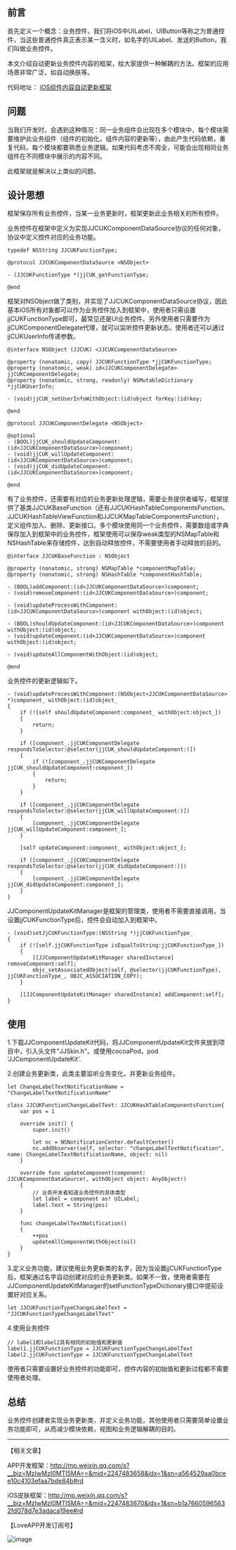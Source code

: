 ## 前言

首先定义一个概念：业务控件，我们将iOS中UILabel、UIButton等称之为普通控件，当这些普通控件真正表示某一含义时，如名字的UILabel、发送的Button，我们叫做业务控件。

本文介绍自动更新业务控件内容的框架，给大家提供一种解耦的方法。框架的应用场景非常广泛，如自动换肤等。

代码地址：
[iOS组件内容自动更新框架](https://github.com/hamilyjing/JJComponentUpdateKit)

## 问题

当我们开发时，会遇到这种情况：同一业务组件会出现在多个模块中，每个模块需要维护此业务组件（组件的初始化，组件内容的更新等），由此产生代码依赖，重复代码，每个模块都要熟悉业务逻辑。如果代码考虑不周全，可能会出现相同业务组件在不同模块中展示的内容不同。

此框架就是解决以上类似的问题。

## 设计思想

框架保存所有业务控件，当某一业务更新时，框架更新此业务相关的所有控件。

业务控件在框架中定义为实现JJCUKComponentDataSource协议的任何对象，协议中定义控件对应的业务功能。

```
typedef NSString JJCUKFunctionType;

@protocol JJCUKComponentDataSource <NSObject>

- (JJCUKFunctionType *)jjCUK_getFunctionType;

@end

```

框架对NSObject做了类别，并实现了JJCUKComponentDataSource协议，因此基本iOS所有对象都可以作为业务控件加入到框架中，使用者只需设置jjCUKFunctionType即可，最常见还是UI业务控件。另外使用者只需要作为jjCUKComponentDelegate代理，就可以监听控件更新状态。使用者还可以通过jjCUKUserInfo传递参数。

```
@interface NSObject (JJCUK) <JJCUKComponentDataSource>

@property (nonatomic, copy) JJCUKFunctionType *jjCUKFunctionType;
@property (nonatomic, weak) id<JJCUKComponentDelegate> jjCUKComponentDelegate;
@property (nonatomic, strong, readonly) NSMutableDictionary *jjCUKUserInfo;

- (void)jjCUK_setUserInfoWithObject:(id)object forKey:(id)key;

@end

@protocol JJCUKComponentDelegate <NSObject>

@optional
- (BOOL)jjCUK_shouldUpdateComponent:(id<JJCUKComponentDataSource>)component;
- (void)jjCUK_willUpdateComponent:(id<JJCUKComponentDataSource>)component;
- (void)jjCUK_didUpdateComponent:(id<JJCUKComponentDataSource>)component;

@end
```

有了业务控件，还需要有对应的业务更新处理逻辑，需要业务提供者编写，框架提供了基类JJCUKBaseFunction（还有JJCUKHashTableComponentsFunction、JJCUKHashTableViewFunction和JJCUKMapTableComponentsFunction），定义组件加入、删除、更新接口。多个模块使用同一个业务控件，需要数组或字典保存加入到框架中的业务控件，框架使用可以保存weak类型的NSMapTable和NSHashTable来存储控件，达到自动释放控件，不需要使用者手动释放的目的。

```
@interface JJCUKBaseFunction : NSObject

@property (nonatomic, strong) NSMapTable *componentMapTable;
@property (nonatomic, strong) NSHashTable *componentHashTable;

- (BOOL)addComponent:(id<JJCUKComponentDataSource>)component;
- (void)removeComponent:(id<JJCUKComponentDataSource>)component;

- (void)updateProcessWithComponent:(id<JJCUKComponentDataSource>)component withObject:(id)object;

- (BOOL)shouldUpdateComponent:(id<JJCUKComponentDataSource>)component withObject:(id)object;
- (void)updateComponent:(id<JJCUKComponentDataSource>)component withObject:(id)object;

- (void)updateAllComponentWithObject:(id)object;

@end
```

业务控件的更新逻辑如下。

```
- (void)updateProcessWithComponent:(NSObject<JJCUKComponentDataSource> *)component_ withObject:(id)object_
{
    if (![self shouldUpdateComponent:component_ withObject:object_])
    {
        return;
    }
    
    if ([component_.jjCUKComponentDelegate respondsToSelector:@selector(jjCUK_shouldUpdateComponent:)])
    {
        if (![component_.jjCUKComponentDelegate jjCUK_shouldUpdateComponent:component_])
        {
            return;
        }
    }
    
    if ([component_.jjCUKComponentDelegate respondsToSelector:@selector(jjCUK_willUpdateComponent:)])
    {
        [component_.jjCUKComponentDelegate jjCUK_willUpdateComponent:component_];
    }
    
    [self updateComponent:component_ withObject:object_];
    
    if ([component_.jjCUKComponentDelegate respondsToSelector:@selector(jjCUK_didUpdateComponent:)])
    {
        [component_.jjCUKComponentDelegate jjCUK_didUpdateComponent:component_];
    }
}
```

JJComponentUpdateKitManager是框架的管理类，使用者不需要直接调用，当设置jjCUKFunctionType后，控件会自动加入到框架中。

```
- (void)setJjCUKFunctionType:(NSString *)jjCUKFunctionType_
{
    if (![self.jjCUKFunctionType isEqualToString:jjCUKFunctionType_])
    {
        [[JJComponentUpdateKitManager sharedInstance] removeComponent:self];
        objc_setAssociatedObject(self, @selector(jjCUKFunctionType), jjCUKFunctionType_, OBJC_ASSOCIATION_COPY);
    }
    
    [[JJComponentUpdateKitManager sharedInstance] addComponent:self];
}
```

## 使用

1.下载JJComponentUpdateKit代码，将JJComponentUpdateKit文件夹放到项目中，引入头文件"JJSkin.h"。或使用cocoaPod，pod 'JJComponentUpdateKit'.

2.创建业务更新类，此类主要监听业务变化，并更新业务组件。

```
let ChangeLabelTextNotificationName = "ChangeLabelTextNotificationName"

class JJCUKFunctionChangeLabelText: JJCUKHashTableComponentsFunction{
    var pos = 1
    
    override init() {
        super.init()
        
        let nc = NSNotificationCenter.defaultCenter()
        nc.addObserver(self, selector: "changeLabelTextNotification", name: ChangeLabelTextNotificationName, object: nil)
    }
    
    override func updateComponent(component: JJCUKComponentDataSource!, withObject object: AnyObject!)
    {
        // 业务开发者知道业务控件的具体类型
        let label = component as! UILabel;
        label.text = String(pos)
    }
    
    func changeLabelTextNotification()
    {
        ++pos
        updateAllComponentWithObject(nil)
    }
}
```

3.定义业务功能，建议使用业务更新类的名字，因为当设置jjCUKFunctionType后，框架通过名字自动创建对应的业务更新类。如果不一致，使用者需要在JJComponentUpdateKitManager的setFunctionTypeDictionary接口中提前设置好对应关系。

```
let JJCUKFunctionTypeChangeLabelText = "JJCUKFunctionTypeChangeLabelText"
```

4.使用业务控件

```
// label1和label2具有相同的初始值和更新值
label1.jjCUKFunctionType = JJCUKFunctionTypeChangeLabelText
label2.jjCUKFunctionType = JJCUKFunctionTypeChangeLabelText
```

使用者只需要设置好业务控件的功能即可，控件内容的初始值和更新过程都不需要使用者处理。

## 总结

业务控件创建者实现业务更新类，并定义业务功能，其他使用者只需要简单设置业务功能即可，从而减少模块依赖，视图和业务逻辑解耦的目的。

-----------------------------------------------------------------------------------

【相关文章】

APP开发框架：http://mp.weixin.qq.com/s?__biz=MzIwMzI0MTI5MA==&mid=2247483658&idx=1&sn=a564529aa0bcee10c4103efaa7bde84b#rd

iOS皮肤框架：http://mp.weixin.qq.com/s?__biz=MzIwMzI0MTI5MA==&mid=2247483670&idx=1&sn=b1a76605965632fd078d7e3adaca19ee#rd

【LoveAPP开发订阅号】

![image](https://mmbiz.qlogo.cn/mmbiz/YTAjOycganOGG6qPHNdqTN5d5sJ3UiahpSUemVlhbcNfsCkb0YwXt8dClvWcve4J6LGRrjBeZP8iaYqMy6o7k2vg/0?wx_fmt=jpeg)